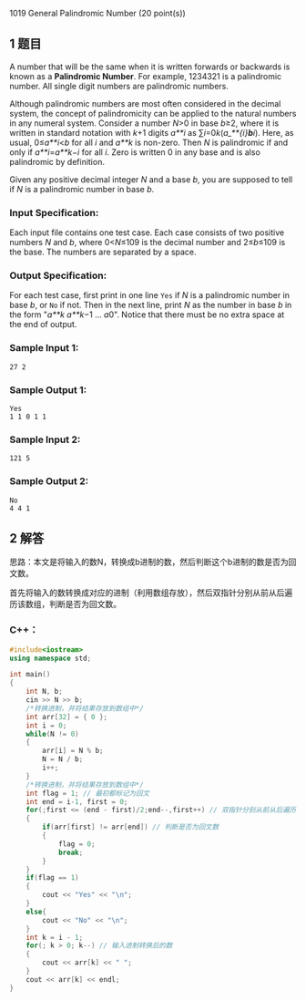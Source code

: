 1019 General Palindromic Number (20 point(s))

## 1 题目

A number that will be the same when it is written forwards or backwards is known as a **Palindromic Number**. For example, 1234321 is a palindromic number. All single digit numbers are palindromic numbers.

Although palindromic numbers are most often considered in the decimal system, the concept of palindromicity can be applied to the natural numbers in any numeral system. Consider a number *N*>0 in base *b*≥2, where it is written in standard notation with *k*+1 digits *a**i* as ∑*i*=0*k*(*a_**{i}**b**i*). Here, as usual, 0≤*a**i*<*b* for all *i* and *a**k* is non-zero. Then *N* is palindromic if and only if *a**i*=*a**k*−*i* for all *i*. Zero is written 0 in any base and is also palindromic by definition.

Given any positive decimal integer *N* and a base *b*, you are supposed to tell if *N* is a palindromic number in base *b*.

### Input Specification:

Each input file contains one test case. Each case consists of two positive numbers *N* and *b*, where 0<*N*≤109 is the decimal number and 2≤*b*≤109 is the base. The numbers are separated by a space.

### Output Specification:

For each test case, first print in one line `Yes` if *N* is a palindromic number in base *b*, or `No` if not. Then in the next line, print *N* as the number in base *b* in the form "*a**k* *a**k*−1 ... *a*0". Notice that there must be no extra space at the end of output.

### Sample Input 1:

```in
27 2
```

### Sample Output 1:

```out
Yes
1 1 0 1 1
```

### Sample Input 2:

```in
121 5
```

### Sample Output 2:

```out
No
4 4 1
```

## 2 解答

思路：本文是将输入的数N，转换成b进制的数，然后判断这个b进制的数是否为回文数。

首先将输入的数转换成对应的进制（利用数组存放），然后双指针分别从前从后遍历该数组，判断是否为回文数。

### C++：

```cpp
#include<iostream>
using namespace std;

int main()
{
    int N, b;
    cin >> N >> b;
    /*转换进制，并将结果存放到数组中*/
    int arr[32] = { 0 };
    int i = 0;
    while(N != 0)
    {
        arr[i] = N % b;
        N = N / b;
        i++;
    }
    /*转换进制，并将结果存放到数组中*/
    int flag = 1; // 最初都标记为回文
    int end = i-1, first = 0;
    for(;first <= (end - first)/2;end--,first++) // 双指针分别从前从后遍历该数组
    {
        if(arr[first] != arr[end]) // 判断是否为回文数
        {
            flag = 0;
            break;
        }
    }
    if(flag == 1)
    {
        cout << "Yes" << "\n";
    }
    else{
        cout << "No" << "\n";
    }
    int k = i - 1;
    for(; k > 0; k--) // 输入进制转换后的数
    {
        cout << arr[k] << " ";
    }
    cout << arr[k] << endl;
}
```